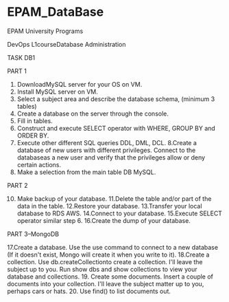 # EPAM_DataBase
EPAM University Programs

DevOps L1courseDatabase Administration

TASK DB1

PART 1

  1. DownloadMySQL server for your OS on VM.
  2. Install MySQL server on VM.
  3. Select a subject area and describe the database schema, (minimum 3 tables)
  4. Create a database on the server through the console.
  5. Fill in tables.
  6. Construct and execute SELECT operator with WHERE, GROUP BY and ORDER BY.
  7. Execute other different SQL queries DDL, DML, DCL.
  8.Create a database of new users with different privileges. Connect to the databaseas a new user and verify that the privileges allow or deny certain actions.
  9. Make a selection from the main table DB MySQL.
  
PART 2

  10. Make backup of your database.
  11.Delete the table and/or part of the data in the table.
  12.Restore your database.
  13.Transfer your local database to RDS AWS.
  14.Connect to your database.
  15.Execute SELECT operator similar step 6.
  16.Create the dump of your database.
  
PART 3–MongoDB

  17.Create a database. Use the use command to connect to a new database (If it doesn't exist, Mongo will create it when you write to it).
  18.Create a collection. Use db.createCollectionto create a collection. I'll leave the subject up to you. Run show dbs and show collections to view your database and 
collections.
  19. Create some documents. Insert a couple of documents into your collection. I'll leave the subject matter up to you, perhaps cars or hats.
  20. Use find() to list documents out.
